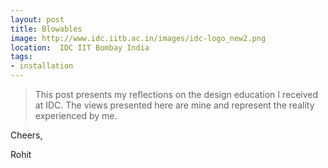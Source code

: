 ```yaml
---
layout: post
title: Blowables  
image: http://www.idc.iitb.ac.in/images/idc-logo_new2.png
location:  IDC IIT Bombay India
tags:
- installation
---
```


> This post presents my reflections on the design education I received at IDC. The views presented here are mine and represent the reality experienced by me.  



Cheers,

Rohit


      
